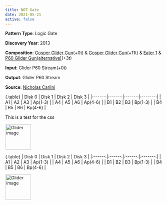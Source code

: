 ```yaml
---
title: NOT Gate
date: 2021-05-21
active: false
---
```



**Pattern Type**: Logic Gate

**Discovery Year**: 2013

**Composition**: [Gosper Glider Gun](https://galapagos.netlify.app/database/gosper_glider_gun/)(+0t) & [Gosper Glider Gun](https://galapagos.netlify.app/database/gosper_glider_gun/)(+11t)  & [Eater 1](https://galapagos.netlify.app/database/eater_1/) & [P60 Glider Gun(alternative)](https://galapagos.netlify.app/database/p60_glider_gun/)(+3t)

**Input**: Glider P60 Stream(+0t)

**Output**: Glider P60 Stream

**Source**: [Nicholas Carlini](https://nicholas.carlini.com/writing/2020/digital-logic-game-of-life.html)
<!--more-->

<style type="text/css">
.table  {border-top: 1px solid #ccc; border-bottom: 1px solid #ccc; padding: 0.6rem;}
</style>

{.table}
| Disk 0 | Disk 1 | Disk 2 | Disk 3 |
|:------:|:------:|:------:|:-------:|
|   A1   |   A2   |   A3   | Ap(1-3) |
|   A4   |   A5   |   A6   | Ap(4-6) |
|   B1   |   B2   |   B3   | Bp(1-3) |
|   B4   |   B5   |   B6   | Bp(4-6) |

This is a test for the css
 
<p>
<script type="text/javascript" src="https://www.conwaylife.com/js/lv-plugin.js"></script></p>

<div class="rle"><div class="codebox"><div style="display:none; position: relative; z-index: 1031;"><code>103b2o$103bobo$90bobo13bo7b2o$89bo2bo2b2o6bo2bo7b2o$80b2o6b2o5bobo8bo
173b2o$80b2o4b2o3bo3bo3bo3bobo173bobo$88b2o5b3ob2o2b2o176bo$89bo2bo3b
2o$90bobo3$106bo$104bobo$105b2o5$113bo$114bo48bo101b2o$112b3o46b3o100b
obo$160bo105bo$160b2o4$121bo$119bobo$120b2o4$149b2o$150b2o$149bo100b2o
$249bobo$251bo3$142bo$142b2o$141bobo6$134b2o$135b2o$134bo100b2o$234bo
bo$236bo3$127bo$127b2o$126bobo6$119b2o$120b2o$119bo100b2o$219bobo$221b
o3$112bo$112b2o$111bobo6$104b2o$105b2o$104bo100b2o$204bobo$206bo3$97b
o$97b2o$96bobo6$89b2o$90b2o$89bo100b2o$189bobo$191bo3$82bo$82b2o$81bo
bo6$74b2o$75b2o$74bo100b2o$174bobo$176bo3$67bo$67b2o$66bobo6$59b2o$60b
2o$59bo100b2o$159bobo$161bo3$52bo$52b2o$51bobo2$30b2o$30bo2bo2$34bo$44b
2o$32b2o11b2o$31bo12bo100b2o$144bobo$146bo$28b2o3b2o$28b2o3b2o$29b5o3b
o$30bobo4b2o$36bobo$30b3o5$33bo$32bobo$31bo3bo94b2o$32b3o94bobo$30b2o
3b2o94bo11$32b2o$32b2o$115b2o$114bobo$116bo13$100b2o$99bobo$101bo13$85b
2o$84bobo$86bo13$70b2o$69bobo$71bo13$55b2o$54bobo$56bo3$22bo$20b4o$11b
2o5b4ob2o9b2o$9bo2bo3bo3b2ob3o8b2o$2o6bo7bo3b2ob2o$2o6bo6bo3b5o$8bo7b
3o3bo$9bo2bo$11b2o2$24bo15b2o$25b2o12bobo$24b2o15bo$19b2o$19b2o$19b2o
$20bo10b2o$19bobo7bo2bo$19bobo7b4o$20bo11bo$31bo$31b3o$17b2o3b2o$17bo
bobobo$18b5o$19b3o3b2o$20bo3bobo$26bo7$21b3o$20b2ob2o$20b2ob2o$20b5o$
19b2o3b2o5$23b2o4$21b2o$21b2o!
#C [[ THEME 6 GRID GRIDMAJOR 0 ZOOM 1.6 ]]
</code></div></div><canvas width="760" height="560" style="margin-left:1px; position: relative; z-index: 1031;"><noscript> <a href="https://www.conwaylife.com/wiki/File:Glider.png" class="image" title="Glider image"><img alt="Glider image" src="https://www.conwaylife.com/w/images/7/79/Glider.png" decoding="async" width="81" height="81" /></a> </noscript></canvas></div>


{.table}
| Disk 0 | Disk 1 | Disk 2 | Disk 3 |
|:------:|:------:|:------:|:-------:|
|   A1   |   A2   |   A3   | Ap(1-3) |
|   A4   |   A5   |   A6   | Ap(4-6) |
|   B1   |   B2   |   B3   | Bp(1-3) |
|   B4   |   B5   |   B6   | Bp(4-6) |


<p>
<script type="text/javascript" src="https://www.conwaylife.com/js/lv-plugin.js"></script></p>

<div class="rle"><div class="codebox"><div style="display:none; position: relative; z-index: 1031;"><code>43b2o$42bobo$41b3o$41b2o$41b2o$42bobo$43bo$153b2o$152bo3bo$40b2o3b2o89b
2o13bo5bo3b2o$40b2o3b2o89b2o13bo3bob2o2b2o$127b2o3bo6b2o10bo5bo$42b3o
82bobo3bo5b3o10bo3bo$42b3o83b5o6b2o12b2o$43bo85b3o4b2o9bobo$136b2o10b
2o$148bo$23b2o$23bo2bo$9bobo15bo6b2o$7bo3bo2b3o10bo6b2o5bo$2o5bo19bo11b
2o114bo$2o4bo4bo7b2o2bo2bo13b2o114b2o$7bo7bobo2bo2b2o130b2o$7bo3bo5b3o
24b3o$9bobo31bo3bo$42bo5bo161bo$31b2o9bo5bo159b3o$26bo3b3o12bo161bo$27b
o15bo3bo114bobo42b2o$25b3o16b3o116b2o$45bo117bo3$45b2o$45b2o$170bo$171b
2o$170b2o5$41bo$42bo134bobo$40b3o135b2o$178bo5$184b3o$186bo$185bo5$56b
o$57bo$55b3o6$169b3o$171bo$170bo5$71bo$72bo134bobo$70b3o135b2o$208bo5$
154b3o$156bo$155bo5$86bo$87bo$85b3o6$139b3o$141bo$140bo96bo$237b2o$236b
o2bo$237b2o$237bo$101bo$102bo$100b3o6$124b3o$126bo$125bo99b2o$226b2o$
225bo3$112bo$112b2o$112b2o6$109b3o$111bo$110bo99b2o$211b2o$210bo3$102b
2o$101bobo$103bo5$77b2o$77b2o15b3o$96bo$95bo99b2o$196b2o$195bo3$77b3o
7b2o$76bo3bo5bobo$88bo$75bo5bo$75b2o3b2o3$80b2o$80bobo$82bo$81b2o97b2o
$78bo102b2o$78bo2bo98bo$78bo3$77b2obob2o2$77bo5bo2$78b2ob2o$80bo4$165b
2o$79b2o85b2o$79b2o84bo13$150b2o$151b2o$150bo13$135b2o$136b2o$135bo13$
120b2o$121b2o$120bo13$105b2o$106b2o$105bo6$74bo$73bobo$56b2o15b2obo4b
2o$56bobo14b2ob2o3b2o$47b2o2b2o6bo13b2obo$47b2obo2bo2bo2bo13bobo$51b2o
6bo8bo5bo$56bobo7bobo21b2o$56b2o9b2o22b2o$90bo4$66b2o6bobo$66b2o5bo2b
o$73bo$74bobob2o$75bo$78b2o4$67bo7b2o$66b3o7b2o$65b5o5bo$64b2o3b2o3$69b
2o$71bo$68bo$68bo2bo$67b2ob2o$68b2o3$66b2o3b2o$66b2o3b2o$67b5o$68bobo
2$68b3o6$68b2o$68b2o!
#C [[ THEME 6 GRID GRIDMAJOR 0 ZOOM 1.6 ]]
</code></div></div><canvas width="760" height="560" style="margin-left:1px; position: relative; z-index: 1031;"><noscript> <a href="https://www.conwaylife.com/wiki/File:Glider.png" class="image" title="Glider image"><img alt="Glider image" src="https://www.conwaylife.com/w/images/7/79/Glider.png" decoding="async" width="81" height="81" /></a> </noscript></canvas></div>


